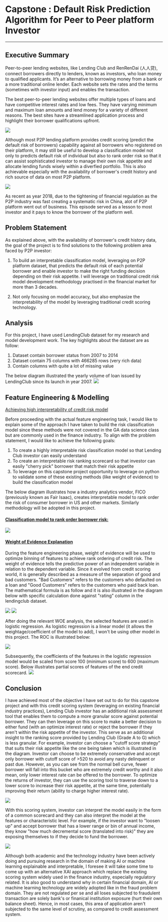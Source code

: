 # Capstone : Default Risk Prediction Algorithm for Peer to Peer platform Investor

----------
## Executive Summary

Peer-to-peer lending websites, like Lending Club and RenRenDai (人人贷), connect borrowers directly to lenders, known as investors, who loan money to qualified applicants. It’s an alternative to borrowing money from a bank or a more traditional online lender. Each website sets the rates and the terms (sometimes with investor input) and enables the transaction. 

The best peer-to-peer lending websites offer multiple types of loans and have competitive interest rates and low fees. They have varying minimum and maximum loan amounts and lend money for a variety of different reasons. The best sites have a streamlined application process and highlight their borrower qualifications upfront. 

![](image/peer-to-peer-lending.png)

Although most P2P lending platform provides credit scoring (predict the default risk of borrowers) capability against all borrowers who registered on their platform, it may still be useful to develop a classification model not only to predicts default risk of individual but also to rank order risk so that it can assist sophisticated investor to manage their own risk appetite and allocate lending funds wisely within a diverfied portfolio.  This is also achievable especially with the availability of borrower's credit history and rich source of data on most P2P platform.

![](image/p2p.png)

As recent as year 2018, due to the tightening of financial regulation as the P2P industry was fast creating a systematic risk in China, alot of P2P platform went out of business.  This episode served as a lesson to most investor and it pays to know the borrower of the platform well.

## Problem Statement

As explained above, with the availability of borrower's credit history data, the goal of the project is to find solutions to the following problem area faced by P2P investor:

1. To build an interpretable classification model, leveraging on P2P platform dataset, that predicts the default risk of each potential borrower and enable investor to make the right funding decision depending on their risk appetite. I will leverage on traditional credit risk model development methodology practised in the financial market for more than 3 decades.

2. Not only focusing on model accuracy, but also emphasize the interpretability of the model by leveraging traditional credit scoring technology.

## Analysis 

For this project, I have used LendingClub dataset for my research and model development work.  The key highlights about the dataset are as follow:

1. Dataset contain borrower status from 2007 to 2014
2. Dataset contain 75 columns with 466285 rows (very rich data)
3. Contain columns with quite a lot of missing value

The below diagram illustrated the yearly volume of loan issued by LendingClub since its launch in year 2007.
![](image/lendingclub.png)

## Feature Engineering &  Modelling

<u>Achieving high interpretability of credit risk model</u>

Before proceeding with the actual feature engineering task, I would like to explain some of the approach I have taken to build the risk classification model since these methods were not covered in the GA data science class but are commonly used in the finance industry.
To align with the problem statement, I would like to achieve the following goals:
1. To create a highly interpretable risk classification model so that Lending Club investor can easily understand
2. To create an interpretable risk ranking scorecard so that investor can easily "cherry pick" borrower that match their risk appetite
3. To leverage on this capstone project opportunity to leverage on python to validate some of these existing methods (like weight of evidence) to build the classification model

The below diagram illustrates how a industry analytics vendor, FICO (previously known as Fair Isaac), creates interpretable model to rank order the risk of consumer borrower in US and other markets.  Similarly methodology will be adopted in this project.

#### <u>Classification model to rank order borrower risk:</u>
![](image/fico.png)

#### <u>Weight of Evidence Explanation</u>

During the feature engineering phase, weight of evidence will be used to optimize binning of features to achieve rank ordering of credit risk.  The weight of evidence tells the predictive power of an independent variable in relation to the dependent variable. Since it evolved from credit scoring world, it is generally described as a measure of the separation of good and bad customers. "Bad Customers" refers to the customers who defaulted on a loan and "Good Customers" refers to the customers who paid back loan.  The mathematical formula is as follow and it is also illustrated in the diagram below with specific calculation done against "rating" column in the lendingclub dataset.

![](image/woe1.png)
![](image/woe2.png)

After doing the relevant WOE analysis, the selected features are used in logistic regression.  As logistic regression is a linear model (it allows the weightage/coefficient of the model to add), I won't be using other model in this project.  The ROC is illustrated below:

![](image/roc.png)

Subsequently, the coefficients of the features in the logistic regression model would be scaled from score 100 (minimum score) to 600 (maximum score).  Below illustrates partial scores of features of the end credit scorecard.
![](image/scorecard1.png)

## Conclusion

I have achieved most of the objective I have set out to do for this capstone project and with this credit scoring system (leveraging on existing financial industry practices), Lending Club investor has an additional risk assessment tool that enables them to compute a more granular score against potential borrower.  They can then leverage on this score to make a better decision to either fund (with an optimize interest rate) or reject the borrower if they aren't within the risk appetite of the investor.  This serve as an additional insight to the ranking score provided by Lending Club (Grade A to G) which is less granular.
For example, investor can choose a "cutoff score strategy" that suits their risk appetite like the one being taken which is illustrated in the diagram.  Investor can choose to be extremely conservative and accept only borrower with cutoff score of >520 to avoid any nasty delinquent or past due.  However, as you can see from the normal bell curve, fewer borrower will fall into this bucket who are extremely credit worthy and it also mean, only lower interest rate can be offered to the borrower.  To optimize the returns of investor, they can use the scoring tool to traverse down to a lower score to increase their risk appetite, at the same time, potentially improving their return (ability to charge higher interest rate).

![](image/score_dist.png)

With this scoring system, investor can interpret the model easily in the form of a common scorecard and they can also interpret the model at the features or characteristic level.  For example, if the investor want to "loosen up" and accept borrower that has a lower range or bin of annual income, they know "how much decremental score (translated into risk)" they are exposing themselves to if they decide to fund the borrower.

![](image/scorecard.png)

Although both academic and the technology industry have been actively doing and pursuing research in the domain of making AI or machine learning explainable and interpretable, I foresee it will take some time to come up with an alternative XAI approach which replace the existing scoring system widely used in the finance industry, especially regulatory related.
It is also good to understand why in certain financial domain, AI or machine learning technology are widely adopted like in the fraud problem domain.  They are not regulated per se and all loses subjected to fraudulent transaction are solely bank's or finanical institution exposure (hurt their own balance sheet).  Hence, in most cases, this area of application aren't subjected to the same level of scrutiny, as compared to credit assessment system.